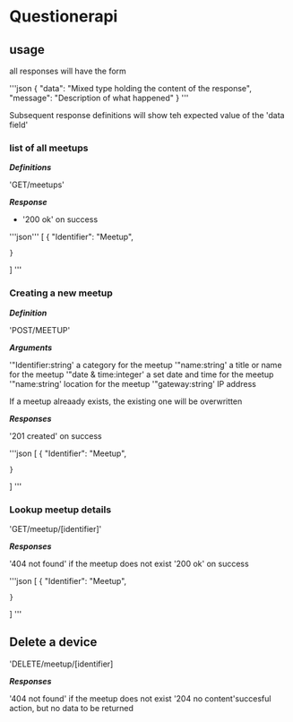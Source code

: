 # Questionerapi

## usage

all responses will have the form

'''json
{
    "data": "Mixed type holding the content of the response",
    "message": "Description of what happened"
}
'''

Subsequent response definitions will show teh expected value of the 'data field'

### list of all meetups

***Definitions***

'GET/meetups'

***Response***

- '200 ok' on success

'''json'''
[
    {
        "Identifier": "Meetup",

    }
]
'''

### Creating a new meetup

***Definition***

'POST/MEETUP'

***Arguments***

'"Identifier:string' a category for the meetup
'"name:string' a title or name for the meetup
'"date & time:integer' a set date and time for the meetup
'"name:string' location for the meetup
'"gateway:string' IP address

If a meetup alreaady exists, the existing one will be overwritten

***Responses***

'201 created' on success

'''json
[
    {
        "Identifier": "Meetup",

    }
]
'''

### Lookup meetup details

'GET/meetup/[identifier]'

***Responses***

'404 not found' if the meetup does not exist
'200 ok' on success

'''json
[
    {
        "Identifier": "Meetup",

    }
]
'''

## Delete a device

'DELETE/meetup/[identifier]

***Responses***

'404 not found' if the meetup does not exist
'204 no content'succesful action, but no data to be returned
